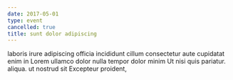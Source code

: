 ```yaml
---
date: 2017-05-01
type: event
cancelled: true
title: sunt dolor adipiscing
---
```

laboris irure adipiscing officia incididunt cillum consectetur aute cupidatat enim in Lorem ullamco dolor nulla tempor dolor minim Ut nisi quis pariatur. aliqua. ut nostrud sit Excepteur proident,